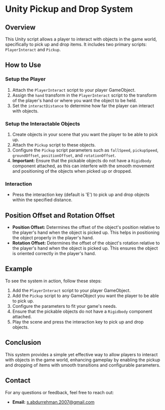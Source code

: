 # Unity Pickup and Drop System

## Overview

This Unity script allows a player to interact with objects in the game world, specifically to pick up and drop items. It includes two primary scripts: `PlayerInteract` and `Pickup`.

## How to Use

### Setup the Player

1. Attach the `PlayerInteract` script to your player GameObject.
2. Assign the `hand` transform in the `PlayerInteract` script to the transform of the player's hand or where you want the object to be held.
3. Set the `interactDistance` to determine how far the player can interact with objects.

### Setup the Interactable Objects

1. Create objects in your scene that you want the player to be able to pick up.
2. Attach the `Pickup` script to these objects.
3. Configure the `Pickup` script parameters such as `fallSpeed`, `pickupSpeed`, `groundOffset`, `positionOffset`, and `rotationOffset`.
4. **Important:** Ensure that the pickable objects do not have a `Rigidbody` component attached, as this can interfere with the smooth movement and positioning of the objects when picked up or dropped.

### Interaction

- Press the interaction key (default is 'E') to pick up and drop objects within the specified distance.
## Position Offset and Rotation Offset

- **Position Offset:** Determines the offset of the object's position relative to the player's hand when the object is picked up. This helps in positioning the object properly in the player's hand.
- **Rotation Offset:** Determines the offset of the object's rotation relative to the player's hand when the object is picked up. This ensures the object is oriented correctly in the player's hand.

## Example

To see the system in action, follow these steps:

1. Add the `PlayerInteract` script to your player GameObject.
2. Add the `Pickup` script to any GameObject you want the player to be able to pick up.
3. Configure the parameters to fit your game's needs.
4. Ensure that the pickable objects do not have a `Rigidbody` component attached.
5. Play the scene and press the interaction key to pick up and drop objects.

## Conclusion

This system provides a simple yet effective way to allow players to interact with objects in the game world, enhancing gameplay by enabling the pickup and dropping of items with smooth transitions and configurable parameters.
## Contact

For any questions or feedback, feel free to reach out:

- **Email:** [s.abdurrehman.2007@gmail.com](mailto:s.abdurrehman.2007@gmail.com)
